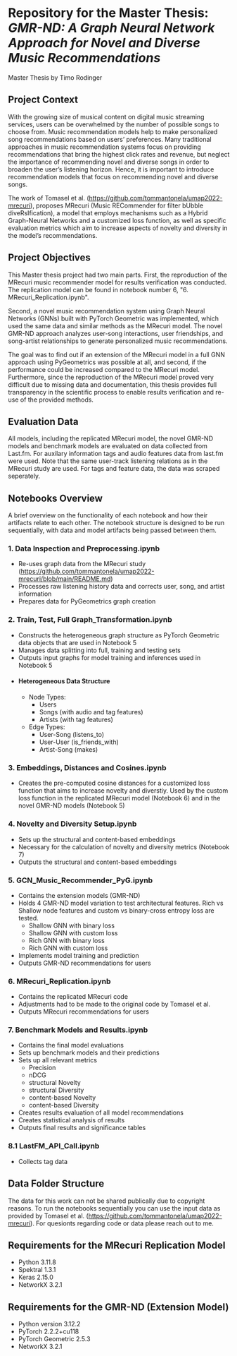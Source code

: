 # Repository for the Master Thesis: _GMR-ND: A Graph Neural Network Approach for Novel and Diverse Music Recommendations_

Master Thesis by Timo Rodinger


## Project Context

With the growing size of musical
content on digital music streaming services, users can be overwhelmed
by the number of possible songs to choose from. Music recommendation models help to make personalized song recommendations based
on users’ preferences. Many traditional approaches in music recommendation systems focus on providing recommendations that bring
the highest click rates and revenue, but neglect the importance of recommending novel and diverse songs in order to broaden the user’s
listening horizon. Hence, it is important to introduce recommendation
models that focus on recommending novel and diverse songs. 

The work of Tomasel et al. (https://github.com/tommantonela/umap2022-mrecuri), proposes MRecuri (Music RECommender for
filter bUbble diveRsIfication), a model that employs mechanisms such
as a Hybrid Graph-Neural Networks and a customized loss function,
as well as specific evaluation metrics which aim to increase aspects of
novelty and diversity in the model’s recommendations.

## Project Objectives

This Master thesis project had two main parts. First, the reproduction of the MRecuri music recommender model for results verification was conducted. The replication model can be found in notebook number 6, "6. MRecuri_Replication.ipynb". 

Second, a novel music recommendation system using Graph Neural Networks (GNNs) built with PyTorch Geometric was implemented, which used the same data and similar methods as the MRecuri model. The novel GMR-ND approach analyzes user-song interactions, user friendships, and song-artist relationships to generate personalized music recommendations. 

The goal was to find out if an extension of the MRecuri model in a full GNN approach using PyGeometrics was possible at all, and second, if the performance could be increased compared to the MRecuri model. Furthermore, since the reproduction of the MRecuri model proved very difficult due to missing data and documentation, this thesis provides full transparency in the scientific process to enable results verification and re-use of the provided methods.

## Evaluation Data

All models, including the replicated MRecuri model, the novel GMR-ND models and benchmark models are evaluated on data collected from Last.fm. For auxilary information tags and audio features data from last.fm were used. Note that the same user-track listening relations as in the MRecuri study are used. For tags and feature data, the data was scraped seperately.

## Notebooks Overview

A brief overview on the functionality of each notebook and how their artifacts relate to each other. The notebook structure is designed to be run sequentially, with data and model artifacts being passed between them.

### 1. Data Inspection and Preprocessing.ipynb
- Re-uses graph data from the MRecuri study (https://github.com/tommantonela/umap2022-mrecuri/blob/main/README.md)
- Processes raw listening history data and corrects user, song, and artist information
- Prepares data for PyGeometrics graph creation

### 2. Train, Test, Full Graph_Transformation.ipynb
- Constructs the heterogeneous graph structure as PyTorch Geometric data objects that are used in Notebook 5
- Manages data splitting into full, training and testing sets
- Outputs input graphs for model training and inferences used in Notebook 5
- #### Heterogeneous Data Structure
  - Node Types:
    -  Users
    -  Songs (with audio and tag features)
    -  Artists (with tag features)
  - Edge Types:
    - User-Song (listens_to)
    - User-User (is_friends_with)
    - Artist-Song (makes)


### 3. Embeddings, Distances and Cosines.ipynb
- Creates the pre-computed cosine distances for a customized loss function that aims to increase novelty and diverstiy. Used by the custom loss function in the replicated MRecuri model (Notebook 6) and in the novel GMR-ND models (Notebook 5)

### 4. Novelty and Diversity Setup.ipynb
- Sets up the structural and content-based embeddings 
- Necessary for the calculation of novelty and diversity metrics (Notebook 7)
- Outputs the structural and content-based embeddings

### 5. GCN_Music_Recommender_PyG.ipynb
- Contains the extension models (GMR-ND)
- Holds 4 GMR-ND model variation to test architectural features. Rich vs Shallow node features and custom vs binary-cross entropy loss are tested. 
    - Shallow GNN with binary loss
    - Shallow GNN with custom loss
    - Rich GNN with binary loss
    - Rich GNN with custom loss
- Implements model training and prediction 
- Outputs GMR-ND recommendations for users

### 6. MRecuri_Replication.ipynb
- Contains the replicated MRecuri code
- Adjustments had to be made to the original code by Tomasel et al. 
- Outputs MRecuri recommendations for users

### 7. Benchmark Models and Results.ipynb
- Contains the final model evaluations
- Sets up benchmark models and their predictions
- Sets up all relevant metrics
    - Precision
    - nDCG
    - structural Novelty 
    - structural Diversity
    - content-based Novelty
    - content-based Diversity
- Creates results evaluation of all model recommendations
- Creates statistical analysis of results
- Outputs final results and significance tables


### 8.1 LastFM_API_Call.ipynb
- Collects tag data

## Data Folder Structure

The data for this work can not be shared publically due to copyright reasons. 
To run the notebooks sequentially you can use the input data as provided by Tomasel et al. (https://github.com/tommantonela/umap2022-mrecuri).
For quesionts regarding code or data please reach out to me. 

## Requirements for the MRecuri Replication Model
- Python 3.11.8
- Spektral 1.3.1
- Keras 2.15.0
- NetworkX 3.2.1

## Requirements for the GMR-ND (Extension Model)
- Python version 3.12.2
- PyTorch 2.2.2+cu118
- PyTorch Geometric 2.5.3
- NetworkX 3.2.1

